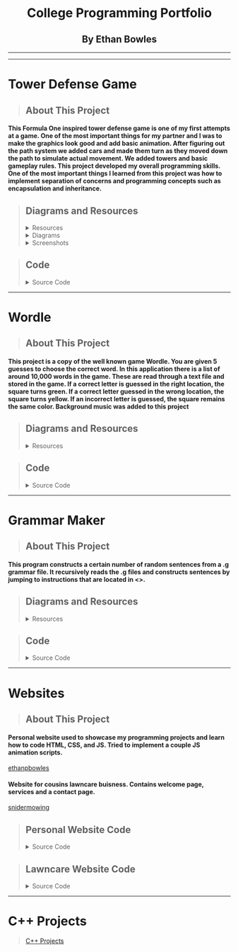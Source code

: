 <h1 align="center">College Programming Portfolio</h1>
<h2 align="center">By Ethan Bowles</h2>

___
___

# Tower Defense Game

>## About This Project
#### This Formula One inspired tower defense game is one of my first attempts at a game. One of the most important things for my partner and I was to make the graphics look good and add basic animation. After figuring out the path system we added cars and made them turn as they moved down the path to simulate actual movement. We added towers and basic gameplay rules. This project developed my overall programming skills. One of the most important things I learned from this project was how to implement separation of concerns and programming concepts such as encapsulation and inheritance.

>## Diagrams and Resources
><details>
><summary>Resources</summary>
>  
>><details>
>><summary>GameOver.png</summary>
>>
>>  &nbsp;&nbsp;&nbsp;&nbsp;&nbsp;&nbsp; ![Alt text](TowerDefense/resources/GameOver.png)
>>  
>></details>
>><details>
>><summary>HaasCar.png</summary>
>>
>>  &nbsp;&nbsp;&nbsp;&nbsp;&nbsp;&nbsp; ![Alt text](TowerDefense/resources/HaasCar.png)
>>  
>></details>
>><details>
>><summary>HaasTruck.png</summary>
>>
>>  &nbsp;&nbsp;&nbsp;&nbsp;&nbsp;&nbsp; ![Alt text](TowerDefense/resources/HaasTruck.png)
>>  
>></details>
>><details>
>><summary>MenuOverlay.png</summary>
>>
>>  &nbsp;&nbsp;&nbsp;&nbsp;&nbsp;&nbsp; ![Alt text](TowerDefense/resources/MenuOverlay.png)
>>  
>></details>
>><details>
>><summary>OilBarrel.png</summary>
>>
>>  &nbsp;&nbsp;&nbsp;&nbsp;&nbsp;&nbsp; ![Alt text](TowerDefense/resources/OilBarrel.png)
>>  
>></details>
>><details>
>><summary>path_2.png</summary>
>>
>>  &nbsp;&nbsp;&nbsp;&nbsp;&nbsp;&nbsp; ![Alt text](TowerDefense/resources/path_2.jpg)
>>  
>></details>
>><details>
>><summary>WaterBottle.png</summary>
>>
>>  &nbsp;&nbsp;&nbsp;&nbsp;&nbsp;&nbsp; ![Alt text](TowerDefense/resources/WaterBottle.png)
>>  
>></details>
>
>  [View All Resources](TowerDefense/TowerDefense/resources) 
>
></details>
><details>
><summary>Diagrams</summary>
>  
>><details>
>><summary>UML Diagram</summary>
>>
>>  &nbsp;&nbsp;&nbsp;&nbsp;&nbsp;&nbsp; ![Alt text](TowerDefense/resources/TowerDefense.umlcd.png)
>>  
>></details>
> 
></details>
><details/>
><summary>Screenshots</summary>
>
>><details>
>><summary>Game Screen</summary>
>>
>>  &nbsp;&nbsp;&nbsp;&nbsp;&nbsp;&nbsp; ![Alt text](TowerDefense/MISC/GameSC1.png)
>>  
>></details>
>><details>
>><summary>End Game Screen</summary>
>>
>>  &nbsp;&nbsp;&nbsp;&nbsp;&nbsp;&nbsp; ![Alt text](TowerDefense/resources/GameOver.png)
>>  
>></details>
> 
></details>


>## Code
><details>
><summary>Source Code</summary>
>  
>  - [Animatable.java](TowerDefense/src/Animatable.java)
>  - [Enemy.java](TowerDefense/src/Enemy.java)
>  - [EnemyHaasCar.java](TowerDefense/src/EnemyHaasCar.java)
>  - [EnemyHaasTruck.java](TowerDefense/src/EnemyHaasTruck.java)
>  - [GameControl.java](TowerDefense/src/GameControl.java)
>  - [GameOver.java](TowerDefense/src/GameOver.java)
>  - [GameState.java](TowerDefense/src/GameState.java)
>  - [GameView.java](TowerDefense/src/GameView.java)
>  - [Menu.java](TowerDefense/src/Menu.java)
>  - [Path.java](TowerDefense/src/Path.java)
>  - [ResourceLoader.java](TowerDefense/src/ResourceLoader.java)
>  - [TowerDefense.java](TowerDefense/src/TowerDefense.java)
>  - [TowerMenuOil.java](TowerDefense/src/TowerMenuOil.java)
>  - [TowerMenuWater.java](TowerDefense/src/TowerMenuWater.java) 
>  - [TowerOil.java](TowerDefense/src/TowerOil.java)
>  - [TowerOilMoving.java](TowerDefense/src/TowerOilMoving.java)
>  - [TowerWater.java](TowerDefense/src/TowerWater.java)
>  - [TowerWaterMoving.java](TowerDefense/src/TowerWaterMoving.java) 
>
>  [View All Code](TowerDefense/src) 
>  
></details>

___

# Wordle
>## About This Project
#### This project is a copy of the well known game Wordle. You are given 5 guesses to choose the correct word. In this application there is a list of around 10,000 words in the game. These are read through a text file and stored in the game. If a correct letter is guessed in the right location, the square turns green. If a correct letter guessed in the wrong location, the square turns yellow. If an incorrect letter is guessed, the square remains the same color. Background music was added to this project

>## Diagrams and Resources
><details>
><summary>Resources</summary>
>  
>><details>
>><summary>WordleGamePic.png</summary>
>>
>>  &nbsp;&nbsp;&nbsp;&nbsp;&nbsp;&nbsp; ![Alt text](wordle/images/WordleGamePic.PNG)
>>  
>></details>
>><details>
>><summary>WordleWinScreen.png</summary>
>>
>>  &nbsp;&nbsp;&nbsp;&nbsp;&nbsp;&nbsp; ![Alt text](wordle/images/WordleWinScreen.PNG)
>>  
>></details>
>> 
>> [Answers.txt](wordle/Answers.txt) 
>
></details>

>## Code
><details>
><summary>Source Code</summary>
>  
>  - [Box.java](wordle/Box.java) 
>  - [MusicPlayer.java](wordle/MusicPlayer.java) 
>  - [Wordle.java](wordle/Wordle.java) 
>  - [WordlePanel.java](wordle/WordlePanel.java) 
>
>  [View All Code](wordle) 
>  
></details>


___

# Grammar Maker
>## About This Project
#### This program constructs a certain number of random sentences from a .g grammar file. It recursively reads the .g files and constructs sentences by jumping to instructions that are located in <>.

>## Diagrams and Resources
><details>
><summary>Resources</summary>
>  
>> [poetic_sentence.g](grammarProject/poetic_sentence.g) 
>
></details>


>## Code
><details>
><summary>Source Code</summary>
>  
>  - [FileReader.java](grammarProject/FileReader.java) 
>  - [RandomPhraseGenerator.java](grammarProject/RandomPhraseGenerator.java) 
>
>  [View All Code](grammarProject) 
>  
></details>

___

# Websites
>## About This Project
#### Personal website used to showcase my programming projects and learn how to code HTML, CSS, and JS. Tried to implement a couple JS animation scripts.
[ethanpbowles](https://ethanpbowles.com)
#### Website for cousins lawncare buisness. Contains welcome page, services and a contact page. 
[snidermowing](https://snidermowing.com/)

>## Personal Website Code
><details>
><summary>Source Code</summary>
>  
>  - [index.html](Website/index.html) 
>  - [style.css](Website/style.css) 
>  - [scripts.js](Website/Scripts/myscripts.js) 
>
>  [View All Code](Website) 
>  
></details>

>## Lawncare Website Code
><details>
><summary>Source Code</summary>
>  
>  - [index.html](RyansWebsite/index.html) 
>  - [style.css](RyansWebsite/style.css) 
>  - [scripts.js](RyansWebsite/Scripts/myscripts.js) 
>
>  [View All Code](RyansWebsite) 
>  
></details>
___

# C++ Projects
>[C++ Projects](C++_Projects) 

